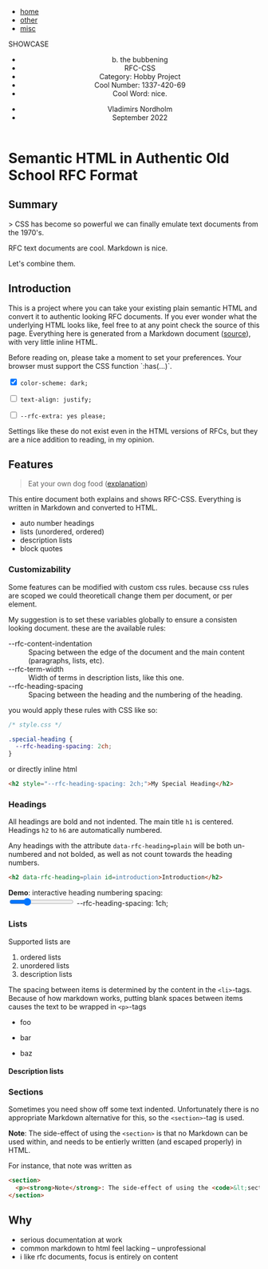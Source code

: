 <nav>
  <ul>
    <li><a href=#>home</a></li>
    <li><a href=#>other</a></li>
    <li><a href=#>misc</a></li>
  </ul>
  SHOWCASE
</nav>
<header>
  <ul>
    <li>b. the bubbening</li>
    <li>RFC-CSS</li>
    <li>Category: Hobby Project</li>
    <li>Cool Number: 1337-420-69</li>
    <li>Cool Word: nice.</li>
  </ul>
  <ul>
    <li>Vladimirs Nordholm</li>
    <li><time pubdate datetime="2022-09">September 2022</time></li>
  </ul>
</header>

# Semantic HTML in Authentic Old School RFC Format

<h2 data-rfc-heading=plain id=summary>Summary</h2>
> CSS has become so powerful we can finally emulate text documents from the 1970's.

<!-- RFC text documents are cool. Simple semantic HTML is cool. Let's combine them. -->
RFC text documents are cool. Markdown is nice.

Let's combine them.

<h2 data-rfc-heading=plain id=introduction>Introduction</h2>

This is a project where you can take your existing plain semantic HTML and convert it to authentic looking RFC documents.
If you ever wonder what the underlying HTML looks like, feel free to at any point check the source of this page. Everything here is generated from a Markdown document ([source](#)), with very little inline HTML.

Before reading on, please take a moment to set your preferences. Your browser must support the CSS function \`:has(…)\`.</p>

<p><label><input type=checkbox name=dark-mode checked> <code>color-scheme: dark;</code></label></p>
<p><label><input type=checkbox name=justify> <code>text-align: justify;</code></label></p>
<p><label><input type=checkbox name=extra> <code>--rfc-extra: yes please;</code></label></p>

Settings like these do not exist even in the HTML versions of RFCs, but they are a nice addition to reading, in my opinion.</p>

<aside data-rfc-toc></aside>

## Features
> Eat your own dog food ([explanation](dogfooding))

This entire document both explains and shows RFC-CSS. Everything is written in Markdown and converted to HTML.

- auto number headings
- lists (unordered, ordered)
- description lists
- block quotes

[dogfooding]: https://en.wiktionary.org/wiki/eat_one%27s_own_dog_food

### Customizability
Some features can be modified with custom css rules. because css rules are scoped we could theoreticall change them per document, or per element.

My suggestion is to set these variables globally to ensure a consisten looking document. these are the available rules:

<dl>
  <dt>--rfc-content-indentation</dt>
  <dd>Spacing between the edge of the document and the main content (paragraphs, lists, etc).</dd>

  <dt>--rfc-term-width</dt>
  <dd>Width of terms in description lists, like this one.</dd>

  <dt>--rfc-heading-spacing</dt>
  <dd>Spacing between the heading and the numbering of the heading.</dd>
</dl>

you would apply these rules with CSS like so:
```css
/* style.css */

.special-heading {
  --rfc-heading-spacing: 2ch;
}
```
or directly inline html
```html
<h2 style="--rfc-heading-spacing: 2ch;">My Special Heading</h2>
```

### Headings

All headings are bold and not indented. The main title `h1` is centered. Headings `h2` to `h6` are automatically numbered.

Any headings with the attribute `data-rfc-heading=plain` will be both un-numbered and not bolded, as well as not count towards the heading numbers.

```html
<h2 data-rfc-heading=plain id=introduction>Introduction</h2>
```

<script>
  function setCustomHeadingSpacing(spacing) {
    const style = '--rfc-heading-spacing: ' + spacing + 'ch;'
    document.getElementById('headings').style = style
    document.querySelector('output[name=heading-spacing]').textContent = style
  }
</script>
<p>
  <strong>Demo</strong>:
  <label>interactive heading numbering spacing:<br>
    <input type=range min=0 max=4 value=1 oninput="setCustomHeadingSpacing(this.value)">
  </label>
  <output name=heading-spacing>--rfc-heading-spacing: 1ch;</output>
</p>


### Lists
Supported lists are

1. ordered lists
1. unordered lists
1. description lists

The spacing between items is determined by the content in the `<li>`-tags. Because of how markdown works, putting blank spaces between items causes the text to be wrapped in `<p>`-tags

- foo

- bar

- baz

#### Description lists

### Sections
Sometimes you need show off some text indented. Unfortunately there is no appropriate Markdown alternative for this, so the `<section>`-tag is used.

<section>
  <p><strong>Note</strong>: The side-effect of using the <code>&lt;section&gt;</code> is that no Markdown can be used within, and needs to be entierly written (and escaped properly) in HTML.</p>
</section>

For instance, that note was written as
```html
<section>
  <p><strong>Note</strong>: The side-effect of using the <code>&lt;section&gt;</code> is that no Markdown can be used within, and needs to be entierly written (and escaped properly) in HTML.</p>
</section>
```

## Why

- serious documentation at work
- common markdown to html feel lacking – unprofessional
- i like rfc documents, focus is entirely on content
